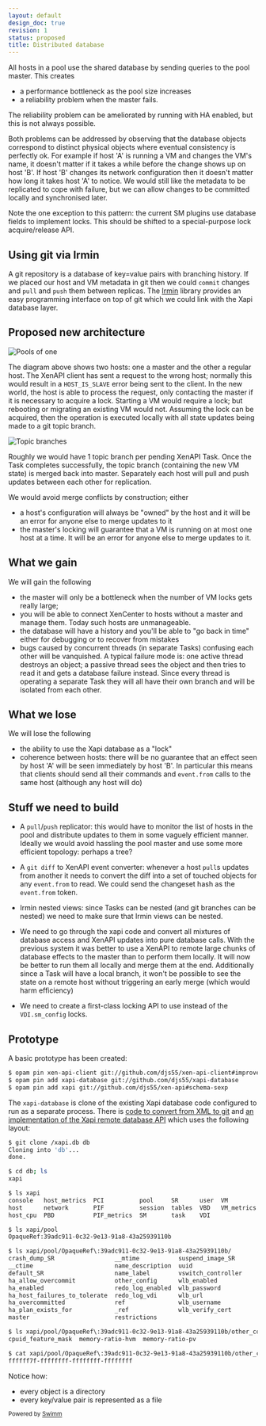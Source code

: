 ```yaml
---
layout: default
design_doc: true
revision: 1
status: proposed
title: Distributed database
---
```

All hosts in a pool use the shared database by sending queries to the pool master. This creates

- a performance bottleneck as the pool size increases
- a reliability problem when the master fails.

The reliability problem can be ameliorated by running with HA enabled, but this is not always possible.

Both problems can be addressed by observing that the database objects correspond to distinct physical objects where eventual consistency is perfectly ok. For example if host 'A' is running a VM and changes the VM's name, it doesn't matter if it takes a while before the change shows up on host 'B'. If host 'B' changes its network configuration then it doesn't matter how long it takes host 'A' to notice. We would still like the metadata to be replicated to cope with failure, but we can allow changes to be committed locally and synchronised later.

Note the one exception to this pattern: the current SM plugins use database fields to implement locks. This should be shifted to a special-purpose lock acquire/release API.

## Using git via Irmin

A git repository is a database of key=value pairs with branching history. If we placed our host and VM metadata in git then we could `commit` changes and `pull` and `push` them between replicas. The [Irmin](https://github.com/mirage/irmin) library provides an easy programming interface on top of git which we could link with the Xapi database layer.

## Proposed new architecture

![Pools of one](architecture.png)

The diagram above shows two hosts: one a master and the other a regular host. The XenAPI client has sent a request to the wrong host; normally this would result in a `HOST_IS_SLAVE` error being sent to the client. In the new world, the host is able to process the request, only contacting the master if it is necessary to acquire a lock. Starting a VM would require a lock; but rebooting or migrating an existing VM would not. Assuming the lock can be acquired, then the operation is executed locally with all state updates being made to a git topic branch.

![Topic branches](topic.png)

Roughly we would have 1 topic branch per pending XenAPI Task. Once the Task completes successfully, the topic branch (containing the new VM state) is merged back into master. Separately each host will pull and push updates between each other for replication.

We would avoid merge conflicts by construction; either

- a host's configuration will always be "owned" by the host and it will be an error for anyone else to merge updates to it
- the master's locking will guarantee that a VM is running on at most one host at a time. It will be an error for anyone else to merge updates to it.

## What we gain

We will gain the following

- the master will only be a bottleneck when the number of VM locks gets really large;
- you will be able to connect XenCenter to hosts without a master and manage them. Today such hosts are unmanageable.
- the database will have a history and you'll be able to "go back in time" either for debugging or to recover from mistakes
- bugs caused by concurrent threads (in separate Tasks) confusing each other will be vanquished. A typical failure mode is: one active thread destroys an object; a passive thread sees the object and then tries to read it and gets a database failure instead. Since every thread is operating a separate Task they will all have their own branch and will be isolated from each other.

## What we lose

We will lose the following

- the ability to use the Xapi database as a "lock"
- coherence between hosts: there will be no guarantee that an effect seen by host 'A' will be seen immediately by host 'B'. In particular this means that clients should send all their commands and `event.from` calls to the same host (although any host will do)

## Stuff we need to build

- A `pull`/`push` replicator: this would have to monitor the list of hosts in the pool and distribute updates to them in some vaguely efficient manner. Ideally we would avoid hassling the pool master and use some more efficient topology: perhaps a tree?

- A `git diff` to XenAPI event converter: whenever a host `pull`s updates from another it needs to convert the diff into a set of touched objects for any `event.from` to read. We could send the changeset hash as the `event.from` token.

- Irmin nested views: since Tasks can be nested (and git branches can be nested) we need to make sure that Irmin views can be nested.

- We need to go through the xapi code and convert all mixtures of database access and XenAPI updates into pure database calls. With the previous system it was better to use a XenAPI to remote large chunks of database effects to the master than to perform them locally. It will now be better to run them all locally and merge them at the end. Additionally since a Task will have a local branch, it won't be possible to see the state on a remote host without triggering an early merge (which would harm efficiency)

- We need to create a first-class locking API to use instead of the `VDI.sm_config` locks.

## Prototype

A basic prototype has been created:

```bash
$ opam pin xen-api-client git://github.com/djs55/xen-api-client#improvements
$ opam pin add xapi-database git://github.com/djs55/xapi-database
$ opam pin add xapi git://github.com/djs55/xen-api#schema-sexp
```

The `xapi-database` is clone of the existing Xapi database code configured to run as a separate process. There is [code to convert from XML to git](https://github.com/djs55/xapi-database/blob/master/core/db_git.ml#L55) and [an implementation of the Xapi remote database API](https://github.com/djs55/xapi-database/blob/master/core/db_git.ml#L186) which uses the following layout:

```bash
$ git clone /xapi.db db
Cloning into 'db'...
done.

$ cd db; ls
xapi

$ ls xapi
console   host_metrics  PCI          pool     SR      user  VM
host      network       PIF          session  tables  VBD   VM_metrics
host_cpu  PBD           PIF_metrics  SM       task    VDI

$ ls xapi/pool
OpaqueRef:39adc911-0c32-9e13-91a8-43a25939110b

$ ls xapi/pool/OpaqueRef\:39adc911-0c32-9e13-91a8-43a25939110b/
crash_dump_SR                 __mtime           suspend_image_SR
__ctime                       name_description  uuid
default_SR                    name_label        vswitch_controller
ha_allow_overcommit           other_config      wlb_enabled
ha_enabled                    redo_log_enabled  wlb_password
ha_host_failures_to_tolerate  redo_log_vdi      wlb_url
ha_overcommitted              ref               wlb_username
ha_plan_exists_for            _ref              wlb_verify_cert
master                        restrictions

$ ls xapi/pool/OpaqueRef\:39adc911-0c32-9e13-91a8-43a25939110b/other_config/
cpuid_feature_mask  memory-ratio-hvm  memory-ratio-pv

$ cat xapi/pool/OpaqueRef\:39adc911-0c32-9e13-91a8-43a25939110b/other_config/cpuid_feature_mask
ffffff7f-ffffffff-ffffffff-ffffffff
```

Notice how:

- every object is a directory
- every key/value pair is represented as a file

<SwmMeta version="3.0.0"><sup>Powered by [Swimm](https://app.swimm.io/)</sup></SwmMeta>

